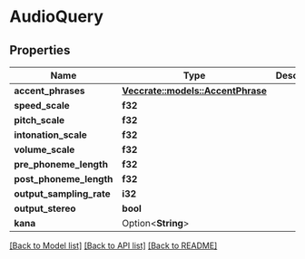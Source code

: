 # AudioQuery

## Properties

Name | Type | Description | Notes
------------ | ------------- | ------------- | -------------
**accent_phrases** | [**Vec<crate::models::AccentPhrase>**](AccentPhrase.md) |  | 
**speed_scale** | **f32** |  | 
**pitch_scale** | **f32** |  | 
**intonation_scale** | **f32** |  | 
**volume_scale** | **f32** |  | 
**pre_phoneme_length** | **f32** |  | 
**post_phoneme_length** | **f32** |  | 
**output_sampling_rate** | **i32** |  | 
**output_stereo** | **bool** |  | 
**kana** | Option<**String**> |  | [optional]

[[Back to Model list]](../generated/README.md#documentation-for-models) [[Back to API list]](../generated/README.md#documentation-for-api-endpoints) [[Back to README]](../generated/README.md)


